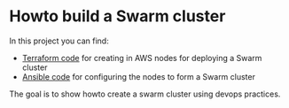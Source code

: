 

# Howto build a Swarm cluster

In this project you can find:

* [Terraform code](terraform_aws) for creating in AWS nodes for deploying a Swarm cluster
* [Ansible code](ansible) for configuring the nodes to form a Swarm cluster

The goal is to show howto create a swarm cluster using devops practices.
